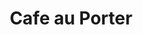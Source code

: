 ---
abv: 6.5%
alt:
availability: Keg
bitterness: 
description: This Porter was brewed with lactose sugar and aged on whole coffee beans.
gravity: 
hops: 
ibu: 22
img: beer.jpg
layout: beer
malt: 
modal-id: cafe-au-porter
title: Cafe au Porter
on-tap: nope
sourness: 
style: Porter
---